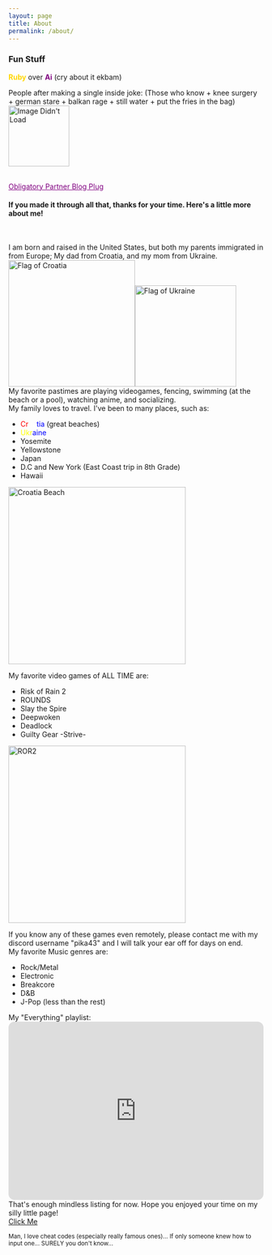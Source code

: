```yaml
---
layout: page
title: About
permalink: /about/
---
```


<h3> <span style="font-weight:bold">Fun Stuff</span> </h3>
<b3> <span style="color:Gold;font-weight:bold">Ruby</span> over <span style="color:purple;font-weight:bold">Ai</span> (cry about it ekbam)


People after making a single inside joke: (Those who know + knee surgery + german stare + balkan rage + still water + put the fries in the bag)
<br><img src="https://media.tenor.com/4IAhPKnwc5sAAAAM/those-who-know-trollge.gif
" width="120" length="120" alt="Image Didn't Load">
</b3>

<b1>


</b1>
<br>
<b2><span><a href="https://nikhile22427.github.io/oshinoko" style="color:purple" target="_blank">Obligatory Partner Blog Plug</a></b2></span> <br>
</a>
<h4>If you made it through all that, thanks for your time. Here's a little more about me!</h4><br>
<b4><p>I am born and raised in the United States, but both my parents immigrated in from Europe; My dad from Croatia, and my mom from Ukraine.<br>
<img src="https://upload.wikimedia.org/wikipedia/commons/1/1b/Flag_of_Croatia.svg" alt="Flag of Croatia" width="250"><img src="https://www.worldatlas.com/r/w960-q80/img/flag/ua-flag.jpg" alt="Flag of Ukraine" width="200"><br>
</body>
</body>
My favorite pastimes are playing videogames, fencing, swimming (at the beach or a pool), watching anime, and socializing.<br>
My family loves to travel. I've been to many places, such as:
<ul>
        <li><span style="color:red">Cr</span><span style="color:white">oa</span><span style="color:blue">tia</span> (great beaches)</li>
        <li><span style="color:yellow">Ukr</span><span style="color:blue">aine</span></li>
        <li>Yosemite</li>
        <li>Yellowstone</li>
        <li>Japan</li>
        <li>D.C and New York (East Coast trip in 8th Grade)</li>
        <li>Hawaii</li>
    </ul>
    <img src="https://www.travelandleisure.com/thmb/Ua7bw3FOYo_RVFm0F2FMoXpF7uI=/1500x0/filters:no_upscale():max_bytes(150000):strip_icc()/Zlatni-Rat-Beach-CROATIA0316-277e5a2d83b9425eb72d3188ac5d1eb6.jpg" alt="Croatia Beach" width="350">

My favorite video games of ALL TIME are:
<ul>
        <li>Risk of Rain 2</li>
        <li>ROUNDS</li>
        <li>Slay the Spire</li>
        <li>Deepwoken</li>
        <li>Deadlock</li>
        <li>Guilty Gear -Strive-</li>
    </ul>
    <img src="https://i0.wp.com/xboxera.com/wp-content/uploads/2020/10/riskofrain.jpg?fit=1280%2C720&ssl=1" alt="ROR2" width="350">
    
If you know any of these games even remotely, please contact me with my discord username "pika43" and I will talk your ear off for days on end.<br>
My favorite Music genres are:
<ul>
        <li>Rock/Metal</li>
        <li>Electronic</li>
        <li>Breakcore</li>
        <li>D&B</li>
        <li>J-Pop (less than the rest)</li>
    </ul>
My "Everything" playlist: <iframe style="border-radius:12px" src="https://open.spotify.com/embed/playlist/4gpwYMfjkdF1oStGddO3lb?utm_source=generator" width="100%" height="352" frameBorder="0" allowfullscreen="" allow="autoplay; clipboard-write; encrypted-media; fullscreen; picture-in-picture" loading="lazy"></iframe>
<br> That's enough mindless listing for now. Hope you enjoyed your time on my silly little page!
<br>
<head>
    <meta charset="UTF-8">
    <meta name="viewport" content="width=device-width, initial-scale=1.0">
    <title>Konami Code Example</title>
    <style>
        #secretMessage {
            display: none;
            font-size: 20px;
            color: red;
            text-align: center;
            margin-top: 20px;
        }
        #clickit {
            background-color: #000000
            color: red;
            text-align: center;
        }
    </style>

</head>

<body>
<a id="clickit" href="thegamer221148.github.io/clickit">Click Me</a>
    <p><sub>Man, I love cheat codes (especially really famous ones)... If only someone knew how to input one... SURELY you don't know...</p><subscript>
    <div id="secretMessage"><a href="https://open.spotify.com/track/7ovUcF5uHTBRzUpB6ZOmvt?si=bc53a5e718554bac" target="_blank">Secret?
<script>
        const konamiCode = [
            "ArrowUp", "ArrowUp",
            "ArrowDown", "ArrowDown",
            "ArrowLeft", "ArrowRight",
            "ArrowLeft", "ArrowRight",
            "b", "a"
        ];

        let inputSequence = [];

        window.addEventListener("keydown", (event) => {
            inputSequence.push(event.key);

            // Keep the array length the same as the Konami Code
            if (inputSequence.length > konamiCode.length) {
                inputSequence.shift();
            }

            // Check if the input matches the Konami Code
            if (JSON.stringify(inputSequence) === JSON.stringify(konamiCode)) {
                document.getElementById("secretMessage").style.display = "block";
            }
        });
    </script>


</body>
